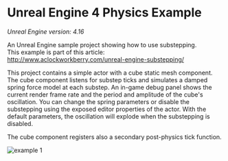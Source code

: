 # Unreal Engine 4 Physics Example
*Unreal Engine version: 4.16*

An Unreal Engine sample project showing how to use substepping.<br>
This example is part of this article: http://www.aclockworkberry.com/unreal-engine-substepping/

This project contains a simple actor with a cube static mesh component. 
The cube component listens for substep ticks and simulates a damped spring force model at each substep.
An in-game debug panel shows the current render frame rate and the period and amplitude of the cube's oscillation. You can change the spring parameters or disable the substepping using the exposed editor properties of the actor.
With the default parameters, the oscillation will explode when the substepping is disabled.

The cube component registers also a secondary post-physics tick function.

![example 1](https://raw.githubusercontent.com/gportelli/UEPhysicsExample/master/Demo.gif)
